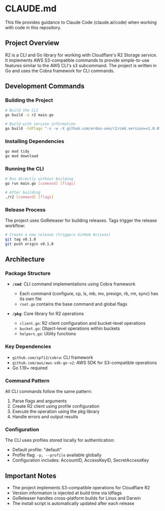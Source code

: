 # CLAUDE.md

This file provides guidance to Claude Code (claude.ai/code) when working with code in this repository.

## Project Overview

R2 is a CLI and Go library for working with Cloudflare's R2 Storage service. It implements AWS S3-compatible commands to provide simple-to-use features similar to the AWS CLI's s3 subcommand. The project is written in Go and uses the Cobra framework for CLI commands.

## Development Commands

### Building the Project
```bash
# Build the CLI
go build -o r2 main.go

# Build with version information
go build -ldflags "-s -w -X github.com/erdos-one/r2/cmd.version=v1.0.0" -o r2 main.go
```

### Installing Dependencies
```bash
go mod tidy
go mod download
```

### Running the CLI
```bash
# Run directly without building
go run main.go [command] [flags]

# After building
./r2 [command] [flags]
```

### Release Process
The project uses GoReleaser for building releases. Tags trigger the release workflow:
```bash
# Create a new release (triggers GitHub Actions)
git tag v0.1.0
git push origin v0.1.0
```

## Architecture

### Package Structure
- **`/cmd`**: CLI command implementations using Cobra framework
  - Each command (configure, cp, ls, mb, mv, presign, rb, rm, sync) has its own file
  - `root.go` contains the base command and global flags
  
- **`/pkg`**: Core library for R2 operations
  - `client.go`: R2 client configuration and bucket-level operations
  - `bucket.go`: Object-level operations within buckets
  - `helpers.go`: Utility functions

### Key Dependencies
- `github.com/spf13/cobra`: CLI framework
- `github.com/aws/aws-sdk-go-v2`: AWS SDK for S3-compatible operations
- Go 1.19+ required

### Command Pattern
All CLI commands follow the same pattern:
1. Parse flags and arguments
2. Create R2 client using profile configuration
3. Execute the operation using the pkg library
4. Handle errors and output results

### Configuration
The CLI uses profiles stored locally for authentication:
- Default profile: "default"
- Profile flag: `-p, --profile` available globally
- Configuration includes: AccountID, AccessKeyID, SecretAccessKey

## Important Notes

- The project implements S3-compatible operations for Cloudflare R2
- Version information is injected at build time via ldflags
- GoReleaser handles cross-platform builds for Linux and Darwin
- The install script is automatically updated after each release